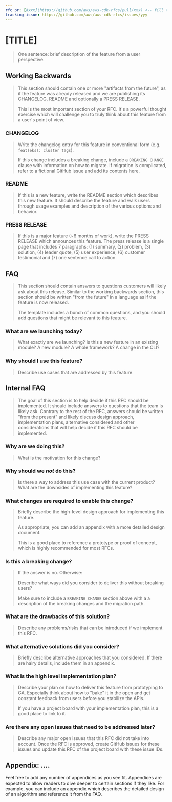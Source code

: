 ```yaml
---
rfc pr: [#xxx](https://github.com/aws/aws-cdk-rfcs/pull/xxx) <-- fill this after you've already created the PR
tracking issue: https://github.com/aws/aws-cdk-rfcs/issues/yyy
---
```


# [TITLE]

> One sentence: brief description of the feature from a user perspective.

## Working Backwards

> This section should contain one or more "artifacts from the future", as if the
> feature was already released and we are publishing its CHANGELOG, README
> and optionally a PRESS RELEASE.
>
> This is the most important section of your RFC. It's a powerful thought
> exercise which will challenge you to truly think about this feature from a
> user's point of view.

### CHANGELOG

> Write the changelog entry for this feature in conventional form (e.g.
> `feat(eks): cluster tags`).
>
> If this change includes a breaking change, include a `BREAKING CHANGE` clause
> with information on how to migrate. If migration is complicated, refer to a
> fictional GitHub issue and add its contents here.

### README

> If this is a new feature, write the README section which describes this new
> feature. It should describe the feature and walk users through usage examples
> and description of the various options and behavior.

### PRESS RELEASE

> If this is a major feature (~6 months of work), write the PRESS RELEASE which
> announces this feature. The press release is a single page that includes 7
> paragraphs: (1) summary, (2) problem, (3) solution, (4) leader quote, (5) user
> experience, (6) customer testimonial and (7) one sentence call to action.

## FAQ

> This section should contain answers to questions customers will likely ask about
> this release. Similar to the working backwards section, this section should be
> written "from the future" in a language as if the feature is now released.
>
> The template includes a bunch of common questions, and you should add
> questions that might be relevant to this feature.

### What are we launching today?

> What exactly are we launching? Is this a new feature in an existing module? A
> new module? A whole framework? A change in the CLI?

### Why should I use this feature?

> Describe use cases that are addressed by this feature.

## Internal FAQ

> The goal of this section is to help decide if this RFC should be implemented.
> It should include answers to questions that the team is likely ask. Contrary
> to the rest of the RFC, answers should be written "from the present" and
> likely discuss design approach, implementation plans, alternative considered
> and other considerations that will help decide if this RFC should be
> implemented.

### Why are we doing this?

> What is the motivation for this change?

### Why should we _not_ do this?

> Is there a way to address this use case with the current product? What are the
> downsides of implementing this feature?

### What changes are required to enable this change?

> Briefly describe the high-level design approach for implementing this feature.
>
> As appropriate, you can add an appendix with a more detailed design document.
>
> This is a good place to reference a prototype or proof of concept, which is
> highly recommended for most RFCs.

### Is this a breaking change?

> If the answer is no. Otherwise:
>
> Describe what ways did you consider to deliver this without breaking users?
>
> Make sure to include a `BREAKING CHANGE` section above with a a description of the breaking
> changes and the migration path.

### What are the drawbacks of this solution?

> Describe any problems/risks that can be introduced if we implement this RFC.

### What alternative solutions did you consider?

> Briefly describe alternative approaches that you considered. If there are
> hairy details, include them in an appendix.

### What is the high level implementation plan?

> Describe your plan on how to deliver this feature from prototyping to GA.
> Especially think about how to "bake" it in the open and get constant feedback
> from users before you stabilize the APIs.
>
> If you have a project board with your implementation plan, this is a good
> place to link to it.

### Are there any open issues that need to be addressed later?

> Describe any major open issues that this RFC did not take into account. Once
> the RFC is approved, create GitHub issues for these issues and update this RFC
> of the project board with these issue IDs.

## Appendix: ....

Feel free to add any number of appendices as you see fit. Appendices are
expected to allow readers to dive deeper to certain sections if they like. For
example, you can include an appendix which describes the detailed design of an
algorithm and reference it from the FAQ.
